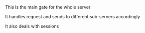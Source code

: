 This is the main gate for the whole server

It handles request and sends to different sub-servers accordingly

It also deals with sessions